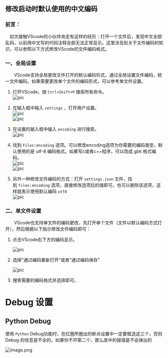 ## 修改启动时默认使用的中文编码
### 前言：

 初次接触VScode的小伙伴肯定有这样的经历：打开一个文件后，发现中文全部乱码，以前用中文写的代码注释全部无法正常显示。这里涉及到关于文件编码的知识，可以参照以下方式修改VScode的文件编码格式。

### 一、全局设置

  VScode支持全局更改文件打开的默认编码形式，通过全局设置文件编码，统一文件编码。如果需要更改单个文件的编码形式，可以参考单文件设置。

1. 打开VScode，按 `Ctrl+Shift+P` 搜索所有命令。  
    ![pic](https://i-blog.csdnimg.cn/blog_migrate/c28dcdce09da5207c7ec2e16dd40f1b8.png)
    
2. 在输入框中输入 `settings` ，打开用户设置。  
    ![pic](https://i-blog.csdnimg.cn/blog_migrate/09267784f8c75730ab30232b0c6b2a30.png)  
    ![pic](https://i-blog.csdnimg.cn/blog_migrate/bf744716c7dd5c3016bc273d9d1c28c3.png)
    
3. 在设置的输入框中输入 `encoding` 进行搜索。  
    ![pic](https://i-blog.csdnimg.cn/blog_migrate/ac80cec710582d9daf9b31bcdbd116c9.png)
    
4. 找到 `Files:encoding` 选项。可以修改encoding选项为你需要的编码类型，默认使用的是 utf-8 编码格式。如果写c或者c++程序，可以改成 gbk 格式编码。  
    ![pic](https://i-blog.csdnimg.cn/blog_migrate/885729c2553277a68af0dc4145041fb7.png)  
    ![pic](https://i-blog.csdnimg.cn/blog_migrate/475c1dde8d3da5012464e2d0f11ae384.png)
    
5. 另外一种修改文件编码的方式：打开 `settings.json` 文件，找到 `files:encoding` 选项，直接修改选项后的值即可。也可以删除该选项，这样就表示使用默认编码 `utf8`  
    ![pic](https://i-blog.csdnimg.cn/blog_migrate/531a27d8917694c22799059d82e89f2c.png)
    

### 二、单文件设置

  VScode也支持单文件的编码更改，先打开单个文件（文件以默认编码方式打开），然后根据以下指示修改文件编码即可：

1. 点击VScode右下方的编码显示。
    
    ![pic](https://i-blog.csdnimg.cn/blog_migrate/593aec5972d933ec78c0b4879b1f919a.png)
    
2. 选择"通过编码重新打开"或者“通过编码保存”
    
    ![pic](https://i-blog.csdnimg.cn/blog_migrate/67937fc9a0375151dac519b43645ad8a.png)
    
3. 搜索需要的编码格式并选择即可。



# Debug 设置
## Python Debug
使用 `Python` Debug功能时，在红圈所圈出的断点设置中一定要框选这三个，否则 Debug 的信息是不全的，如果你不开第二个，那么库中的报错是不会弹出的

![image.png](https://i0.hdslb.com/bfs/openplatform/be2390bfcd00e20783c2872a7b91405607594382.png)
